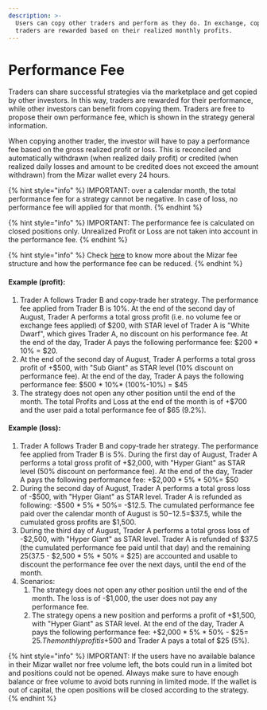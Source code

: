 ```yaml
---
description: >-
  Users can copy other traders and perform as they do. In exchange, copied
  traders are rewarded based on their realized monthly profits.
---
```


# Performance Fee

Traders can share successful strategies via the marketplace and get copied by other investors. In this way, traders are rewarded for their performance, while other investors can benefit from copying them. Traders are free to propose their own performance fee, which is shown in the strategy general information.

When copying another trader, the investor will have to pay a performance fee based on the gross realized profit or loss. This is reconciled and automatically withdrawn (when realized daily profit) or credited (when realized daily losses and amount to be credited does not exceed the amount withdrawn) from the Mizar wallet every 24 hours.

{% hint style="info" %}
IMPORTANT: over a calendar month, the total performance fee for a strategy cannot be negative. In case of loss, no performance fee will applied for that month.
{% endhint %}

{% hint style="info" %}
IMPORTANT: The performance fee is calculated on closed positions only. Unrealized Profit or Loss are not taken into account in the performance fee.&#x20;
{% endhint %}

{% hint style="info" %}
Check [here](../star-program-fees-reduction.md) to know more about the Mizar fee structure and how the performance fee can be reduced.
{% endhint %}

#### Example (profit):

1. Trader A follows Trader B and copy-trade her strategy. The performance fee applied from Trader B is 10%. At the end of the second day of August, Trader A performs a total gross profit (i.e. no volume fee or exchange fees applied) of $200, with STAR level of Trader A is "White Dwarf", which gives Trader A, no discount on his performance fee. At the end of the day, Trader A pays the following performance fee: $200 \* 10% = $20.
2. At the end of the second day of August, Trader A performs a total gross profit of +$500, with "Sub Giant" as STAR level (10% discount on performance fee). At the end of the day, Trader A pays the following performance fee: $500 \* 10%\* (100%-10%) = $45
3. The strategy does not open any other position until the end of the month. The total Profits and Loss at the end of the month is of +$700 and the user paid a total performance fee of $65 (9.2%).

#### Example (loss):

1. Trader A follows Trader B and copy-trade her strategy. The performance fee applied from Trader B is 5%. During the first day of August, Trader A performs a total gross profit of +$2,000, with "Hyper Giant" as STAR level (50% discount on performance fee). At the end of the day, Trader A pays the following performance fee: +$2,000 \* 5% \* 50%= $50
2. During the second day of August, Trader A performs a total gross loss of -$500, with "Hyper Giant" as STAR level. Trader A is refunded as following: -$500 \* 5% \* 50%= -$12.5. The cumulated performance fee paid over the calendar month of August is $50-$12.5=$37.5, while the cumulated gross profits are $1,500.
3. During the third day of August, Trader A performs a total gross loss of -$2,500, with "Hyper Giant" as STAR level. Trader A is refunded of $37.5 (the cumulated performance fee paid until that day) and the remaining $25 ($37.5 - $2,500 \* 5% \* 50% = $25) are accounted and usable to discount the performance fee over the next days, until the end of the month.&#x20;
4. Scenarios:
   1. The strategy does not open any other position until the end of the month. The loss is of -$1,000, the user does not pay any performance fee.
   2. The strategy opens a new position and performs a profit of +$1,500, with "Hyper Giant" as STAR level. At the end of the day, Trader A pays the following performance fee: +$2,000 \* 5% \* 50% - $25= $25. The monthly profit is +$500 and Trader A pays a total of $25 (5%).

{% hint style="info" %}
IMPORTANT: If the users have no available balance in their Mizar wallet nor free volume left, the bots could run in a limited bot and positions could not be opened. Always make sure to have enough balance or free volume to avoid bots running in limited mode. If the wallet is out of capital, the open positions will be closed according to the strategy.
{% endhint %}
